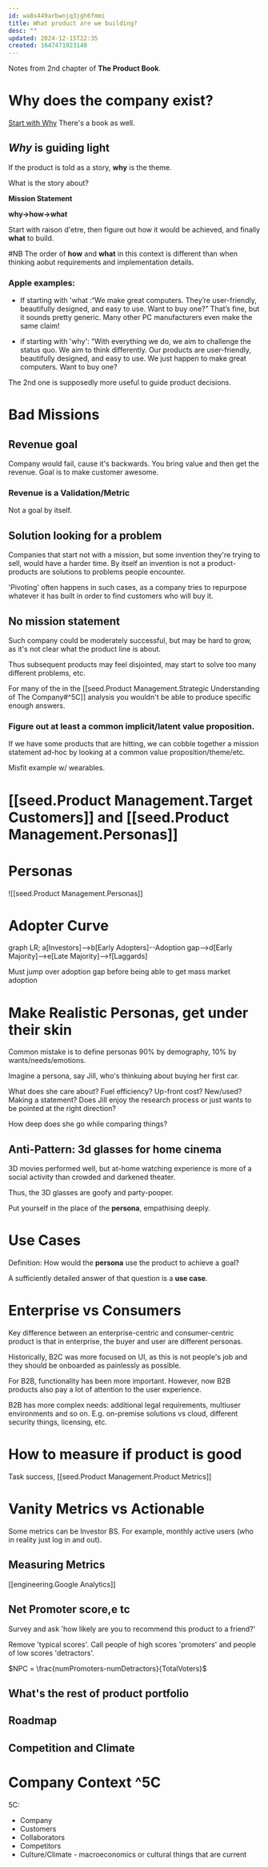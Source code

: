 ```yaml
---
id: wa8s449arbwnjq3jgh6fmmi
title: What product are we building?
desc: ""
updated: 2024-12-15T22:35
created: 1647471923140
---
```

Notes from 2nd chapter of **The Product Book**.

# Why does the company exist?

[Start with Why](https://www.youtube.com/watch?v=qp0HIF3SfI4&ab_channel=TED)
There's a book as well.

## _Why_  is guiding light

If the product is told as a story, **why** is the theme.  

What is the story about?

**Mission Statement**

**why->how->what**

Start with raison d'etre, then figure out how it would be achieved, and finally **what** to build.

#NB The order of **how** and **what** in this context is different than when thinking aobut requirements and implementation details.

### Apple examples:

- If starting with 'what :“We make great computers. They’re user-friendly, beautifully designed, and
  easy to use. Want to buy one?” That’s fine, but it sounds pretty generic.
  Many other PC manufacturers even make the same claim!

- if starting with 'why': “With
  everything we do, we aim to challenge the status quo. We aim to think
  differently. Our products are user-friendly, beautifully designed, and easy
  to use. We just happen to make great computers. Want to buy one?

The 2nd one is supposedly more useful to guide product decisions.

# Bad Missions

## Revenue goal

Company would fail, cause it's backwards. You bring value and then get the revenue. Goal is to make customer awesome.

### Revenue is a Validation/Metric

Not a goal by itself.

## Solution looking for a problem

 Companies that start not with a mission, but some invention they're trying to sell, would have a harder time.
 By itself an invention is not a product- products are solutions to problems people encounter.

 'Pivoting' often happens in such cases, as a company tries to repurpose whatever it has built in order to find customers who will buy it.

## No mission statement

Such company could be moderately successful, but may be hard to grow, as it's not clear what the product line is about. 

Thus subsequent products may feel disjointed, may start to solve too many different problems, etc.

For many of the in the [[seed.Product Management.Strategic Understanding of The Company#^5C]] analysis you wouldn't be able to produce specific enough answers.

### **Figure out at least a common implicit/latent value proposition.**

If we have some products that are hitting, we can cobble together a mission statement ad-hoc by looking at a common value proposition/theme/etc.

Misfit example w/ wearables.

# [[seed.Product Management.Target Customers]] and  [[seed.Product Management.Personas]]

# Personas

![[seed.Product Management.Personas]]

# Adopter Curve

<div class="mermaid">
  graph LR;
a[Investors]--&gt;b[Early Adopters]--Adoption gap--&gt;d[Early Majority]--&gt;e[Late Majority]--&gt;f[Laggards]
</div>

Must jump over adoption gap before being able to get mass market adoption

# Make Realistic Personas, get under their skin

Common mistake is to define personas 90% by demography, 10% by wants/needs/emotions.

Imagine a persona, say Jill, who's thinkuing about buying her first car.

What does she care about? Fuel efficiency? Up-front cost? New/used? Making a statement? Does Jill enjoy the research process or just wants to be pointed at the right direction?

How deep does she go while comparing things?  

## Anti-Pattern: 3d glasses for home cinema

3D movies performed well, but at-home watching experience is more of a social activity than crowded and darkened theater.

Thus, the 3D glasses are goofy and party-pooper.

Put yourself in the place of the **persona**, empathising deeply.

# Use Cases

Definition:
How would the **persona** use the product to achieve a goal?

A sufficiently detailed answer of that question is a **use case**.

# Enterprise vs Consumers

Key difference between an enterprise-centric and consumer-centric product is that in enterprise, the buyer and user are different personas. 

Historically, B2C was more focused on UI, as this is not people's job and they should be onboarded as painlessly as possible.

For B2B, functionality has been more important. However, now B2B products also pay a lot of attention to the user experience.

B2B has more complex needs: additional legal requirements, multiuser environments and so on.
E.g. on-premise solutions vs cloud, different security things, licensing, etc.

# How to measure if product is good

Task success, [[seed.Product Management.Product Metrics]]

# Vanity Metrics vs Actionable

 Some metrics can be Investor BS. For example, monthly active users (who in reality just log in and out).

## Measuring Metrics

[[engineering.Google Analytics]]

## Net Promoter score,e tc

Survey and ask 'how likely are you to recommend this product to a friend?'

Remove 'typical scores'. Call people of high scores 'promoters' and people of low scores 'detractors'.

$NPC = \frac{numPromoters-numDetractors}{TotalVoters}$

## What's the rest of product portfolio

## Roadmap

## Competition and Climate

# Company Context ^5C

5C:

- Company
- Customers
- Collaborators
- Competitors
- Culture/Climate - macroeconomics or cultural things that are current

